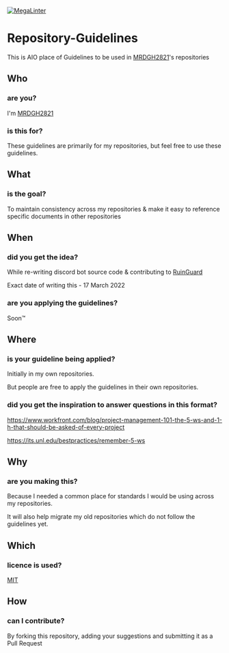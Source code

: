 [![MegaLinter](https://github.com/MRDGH2821/Repository-Guildelines/workflows/MegaLinter/badge.svg?branch=main)](https://github.com/MRDGH2821/Repository-Guildelines/actions?query=workflow%3AMegaLinter+branch%3Amain)


# Repository-Guidelines

This is AIO place of Guidelines to be used in [MRDGH2821](https://github.com/MRDGH2821)'s repositories

## Who

### are you?

I'm [MRDGH2821](https://bitly/mrdgh2821)

### is this for?

These guidelines are primarily for my repositories, but feel free to use these guidelines.

## What

### is the goal?

To maintain consistency across my repositories & make it easy to reference specific documents in other repositories

## When

### did you get the idea?

While re-writing discord bot source code & contributing to [RuinGuard](https://khaenri-ah.github.io/ruinguard-docs/)

Exact date of writing this - 17 March 2022

### are you applying the guidelines?

Soon™️

## Where

### is your guideline being applied?

Initially in my own repositories.

But people are free to apply the guidelines in their own repositories.

### did you get the inspiration to answer questions in this format?

<https://www.workfront.com/blog/project-management-101-the-5-ws-and-1-h-that-should-be-asked-of-every-project>

<https://its.unl.edu/bestpractices/remember-5-ws>

## Why

### are you making this?

Because I needed a common place for standards I would be using across my repositories.

It will also help migrate my old repositories which do not follow the guidelines yet.

## Which

### licence is used?

[MIT](LICENCE)

## How

### can I contribute?

By forking this repository, adding your suggestions and submitting it as a Pull Request
